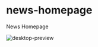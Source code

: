 # news-homepage

News Homepage

![desktop-preview](https://user-images.githubusercontent.com/37948654/201392815-246e009a-bde3-490f-8be8-d03a09f12e5c.jpg)
